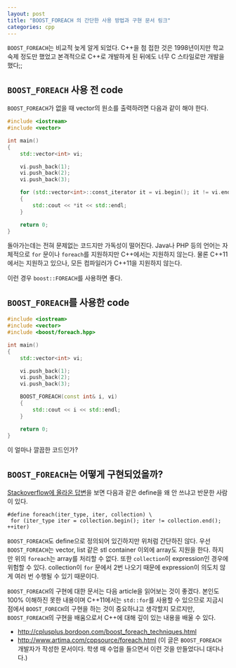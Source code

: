 ```yaml
---
layout: post
title: "BOOST_FOREACH 의 간단한 사용 방법과 구현 문서 링크"
categories: cpp
---
```


`BOOST_FOREACH`는 비교적 늦게 알게 되었다. C++을 첨 접한 것은 1998년이지만 학교 숙제 정도만 했었고 본격적으로 C++로 개발하게 된 뒤에도 너무 C 스타일로만 개발을 했다;;

## `BOOST_FOREACH` 사용 전 code

`BOOST_FOREACH`가 없을 때 vector의 원소를 출력하려면 다음과 같이 해야 한다.

```cpp
#include <iostream>
#include <vector>

int main()
{
    std::vector<int> vi;

    vi.push_back(1);
    vi.push_back(2);
    vi.push_back(3);

    for (std::vector<int>::const_iterator it = vi.begin(); it != vi.end(); ++it)
    {
        std::cout << *it << std::endl;
    }

    return 0;
}
```

돌아가는데는 전혀 문제없는 코드지만 가독성이 떨어진다. Java나 PHP 등의 언어는 자체적으로 `for` 문이나 `foreach`를 지원하지만 C++에서는 지원하지 않는다. 물론 C++11에서는 지원하고 있으나, 모든 컴파일러가 C++11을 지원하지 않는다.

이런 경우 `boost::FOREACH`를 사용하면 좋다.

## `BOOST_FOREACH`를 사용한 code

```cpp
#include <iostream>
#include <vector>
#include <boost/foreach.hpp>

int main()
{
    std::vector<int> vi;

    vi.push_back(1);
    vi.push_back(2);
    vi.push_back(3);

    BOOST_FOREACH(const int& i, vi)
    {
        std::cout << i << std::endl;
    }

    return 0;
}
```

이 얼마나 깔끔한 코드인가? 

## `BOOST_FOREACH`는 어떻게 구현되었을까?

[Stackoverflow에 올라온 답변][1]을 보면 다음과 같은 define을 왜 안 쓰냐고 반문한 사람이 있다.

```
#define foreach(iter_type, iter, collection) \
 for (iter_type iter = collection.begin(); iter != collection.end(); ++iter)
```

`BOOST_FOREACH`도 define으로 정의되어 있긴하지만 위처럼 간단하진 않다. 우선 `BOOST_FOREACH`는 vector, list 같은 stl container 이외에 array도 지원을 한다. 하지만 위의 `foreach`는 array를 처리할 수 없다. 또한 `collection`이 expression인 경우에 위험할 수 있다. collection이 `for` 문에서 2번 나오기 때문에 expression이 의도치 않게 여러 번 수행될 수 있기 때문이다.

`BOOST_FOREACH`의 구현에 대한 문서는 다음 article을 읽어보는 것이 좋겠다. 본인도 100% 이해하진 못한 내용이며 C++11에서는 `std::for`를 사용할 수 있으므로 지금시점에서 `BOOST_FORECH`의 구현을 하는 것이 중요하냐고 생각할지 모르지만, `BOOST_FOREACH`의 구현을 배움으로서 C++에 대해 깊이 있는 내용을 배울 수 있다.

- http://cplusplus.bordoon.com/boost_foreach_techniques.html
- http://www.artima.com/cppsource/foreach.html (이 글은 `BOOST_FOREACH` 개발자가 작성한 문서이다. 학생 때 수업을 들으면서 이런 것을 만들었다니 대다나다.)

[1]: http://stackoverflow.com/questions/969496/access-iterator-in-boost-foreach-loop/1858516#comment43273978_1858516
